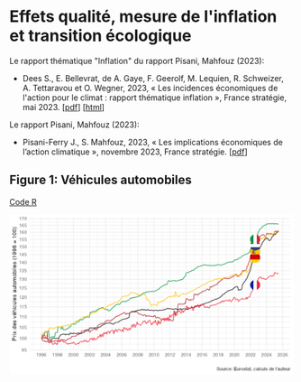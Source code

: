 # Effets qualité, mesure de l'inflation et transition écologique

Le rapport thématique "Inflation" du rapport Pisani, Mahfouz (2023):

- Dees S., E. Bellevrat, de A. Gaye, F. Geerolf, M. Lequien, R. Schweizer, A. Tettaravou et O. Wegner, 2023, « Les incidences économiques de l'action pour le climat : rapport thématique inflation », France stratégie, mai 2023. [[pdf](https://www.strategie-plan.gouv.fr/files/files/Publications/Rapport/fs-2023-les_incidences_economiques_de_laction_pour_le_climat-thematique-inflation.pdf)] [[html](https://fgeerolf.com/effets-qualite-PisaniMahfouz2023.html)]

Le rapport Pisani, Mahfouz (2023):

- Pisani-Ferry J., S. Mahfouz, 2023, « Les implications économiques de l’action climatique », novembre 2023, France stratégie. [[pdf](https://www.strategie-plan.gouv.fr/files/files/Publications/Rapport/2023-incidences-economiques-rapport-pisani-5juin.pdf)]

## Figure 1: Véhicules automobiles

[Code R](figure1.R)

![Graphique 1](figure1.png)
